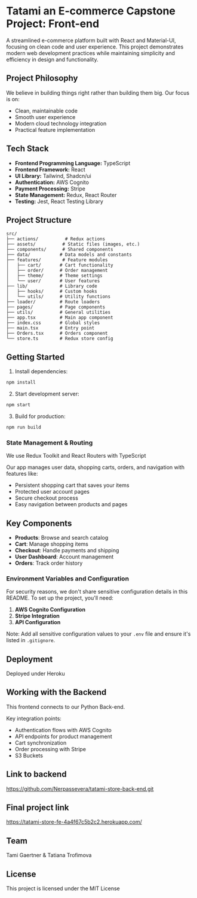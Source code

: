 # Tatami an E-commerce Capstone Project: Front-end 

A streamlined e-commerce platform built with React and Material-UI, focusing on clean code and user experience. This project demonstrates modern web development practices while maintaining simplicity and efficiency in design and functionality.

## Project Philosophy

We believe in building things right rather than building them big. Our focus is on:

- Clean, maintainable code
- Smooth user experience
- Modern cloud technology integration
- Practical feature implementation

## Tech Stack

- **Frontend Programming Language:** TypeScript
- **Frontend Framework:** React
- **UI Library:** Tailwind, Shadcn/ui
- **Authentication:** AWS Cognito
- **Payment Processing:** Stripe
- **State Management:** Redux, React Router
- **Testing:** Jest, React Testing Library

## Project Structure

```
src/
├── actions/          # Redux actions
├── assets/          # Static files (images, etc.)
├── components/      # Shared components
├── data/           # Data models and constants
├── features/        # Feature modules
│   ├── cart/       # Cart functionality
│   ├── order/      # Order management
│   ├── theme/      # Theme settings
│   └── user/       # User features
├── lib/            # Library code
│   ├── hooks/      # Custom hooks
│   └── utils/      # Utility functions
├── loader/         # Route loaders
├── pages/          # Page components
├── utils/          # General utilities
├── app.tsx         # Main app component
├── index.css       # Global styles
├── main.tsx        # Entry point
├── Orders.tsx      # Orders component
└── store.ts        # Redux store config
```

## Getting Started

1. Install dependencies:

```bash
npm install
```

2. Start development server:

```bash
npm start
```

3. Build for production:

```bash
npm run build
```

### State Management & Routing

We use Redux Toolkit and React Routers with TypeScript

Our app manages user data, shopping carts, orders, and navigation with features like:

- Persistent shopping cart that saves your items
- Protected user account pages
- Secure checkout process
- Easy navigation between products and pages

## Key Components

- **Products**: Browse and search catalog
- **Cart**: Manage shopping items
- **Checkout**: Handle payments and shipping
- **User Dashboard**: Account management
- **Orders**: Track order history

### Environment Variables and Configuration

For security reasons, we don't share sensitive configuration details in this README. To set up the project, you'll need:

1. **AWS Cognito Configuration**
2. **Stripe Integration**
3. **API Configuration**
  
Note: Add all sensitive configuration values to your `.env` file and ensure it's listed in `.gitignore`.

## Deployment

Deployed under Heroku

## Working with the Backend

This frontend connects to our Python Back-end.

Key integration points:

- Authentication flows with AWS Cognito
- API endpoints for product management
- Cart synchronization
- Order processing with Stripe
- S3 Buckets

## Link to backend

https://github.com/Nerpassevera/tatami-store-back-end.git

## Final project link
https://tatami-store-fe-4a4f67c5b2c2.herokuapp.com/ 

## Team

Tami Gaertner & Tatiana Trofimova

## License

This project is licensed under the MIT License
